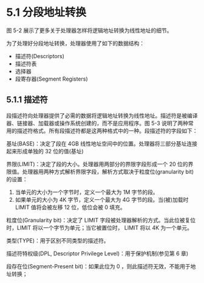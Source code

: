 # 5.1 分段地址转换

图 5-2 展示了更多关于处理器怎样将逻辑地址转换为线性地址的细节。

为了处理好分段地址转换，处理器使用了如下的数据结构：

* 描述符(Descriptors)
* 描述符表
* 选择器
* 段寄存器(Segment Registers)

## 5.1.1 描述符

段描述符向处理器提供了必需的数据将逻辑地址转换为线性地址。描述符是被编译器、链接器、加载器或操作系统创建的，而不是应用程序。图 5-3 说明了两种常用的描述符格式。所有段描述符都是这两种格式中的一种。段描述符的字段如下：

基址(BASE)：决定了段在 4GB 线性地址空间中的位置。处理器将三部分基址连接起来形成单独的 32 位的值(基址)

界限(LIMIT)：决定了段的大小。处理器用两部分的界限字段形成一个 20 位的界限值。处理器用两种方式解析界限字段，解析方式取决于粒度位(granularity bit)的设置：

1. 当单元的大小为一个字节时，定义一个最大为 1M 字节的段。
2. 如果单元的大小为 4K 字节，定义一个最大为 4G 字节的段。当(被)加载时 LIMIT 值将会被左移 12 位，低位会被 0 填充。

粒度位(Granularity bit)：决定了 LIMIT 字段被处理器解析的方式。当此位被复位时，LIMIT 将以一个字节为单元；当它被置位时， LIMIT 将以 4K 为一个单元。

类型(TYPE)：用于区别不同类型的描述符。

描述符特权级(DPL, Descriptor Privilege Level)：用于保护机制(参见第 6 章)

段存在位(Segment-Present bit)：如果此位为 0 ，则此描述符无效，不能用于地址转换；